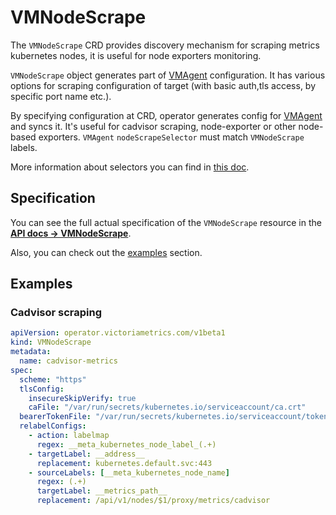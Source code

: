 # VMNodeScrape

The `VMNodeScrape` CRD provides discovery mechanism for scraping metrics kubernetes nodes,
it is useful for node exporters monitoring.

`VMNodeScrape` object generates part of [VMAgent](./vmagent.md) configuration.
It has various options for scraping configuration of target (with basic auth,tls access, by specific port name etc.).

By specifying configuration at CRD, operator generates config 
for [VMAgent](./vmagent.md) and syncs it. It's useful for cadvisor scraping,
node-exporter or other node-based exporters. `VMAgent` `nodeScrapeSelector` must match `VMNodeScrape` labels.

More information about selectors you can find in [this doc](./vmagent.md#scraping).

## Specification

You can see the full actual specification of the `VMNodeScrape` resource in
the **[API docs -> VMNodeScrape](../api.md#vmnodescrape)**.

Also, you can check out the [examples](#examples) section.

## Examples

### Cadvisor scraping

```yaml
apiVersion: operator.victoriametrics.com/v1beta1
kind: VMNodeScrape
metadata:
  name: cadvisor-metrics
spec:
  scheme: "https"
  tlsConfig:
    insecureSkipVerify: true
    caFile: "/var/run/secrets/kubernetes.io/serviceaccount/ca.crt"
  bearerTokenFile: "/var/run/secrets/kubernetes.io/serviceaccount/token"
  relabelConfigs:
    - action: labelmap
      regex: __meta_kubernetes_node_label_(.+)
    - targetLabel: __address__
      replacement: kubernetes.default.svc:443
    - sourceLabels: [__meta_kubernetes_node_name]
      regex: (.+)
      targetLabel: __metrics_path__
      replacement: /api/v1/nodes/$1/proxy/metrics/cadvisor
```
